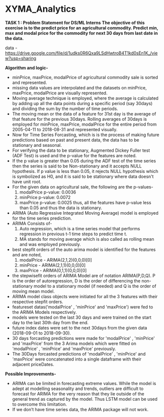 # XYMA_Analytics

**TASK 1 : Problem Statement for DS/ML Interns**
**The objective of this exercise is to the predict price for an agricultural commodity. Predict min, max and modal price for the commodity for next 30 days from last date in the data.**

data - https://drive.google.com/file/d/1udks0R6Qxa9LSdHwtroB4T1kd0sEn1K_/view?usp=sharing

**Algorithm and logic-** 

* minPrice, maxPrice, modalPrice of agricultural commodity sale is sorted and represented.
* missing data values are interpolated and the datasets on minPrice, maxPrice, modalPrice are visually represented.
* Moving average technique is employed, where the average is calculated by adding up all the data points during a specific period (say 30days) and dividing the sum by the number of time periods.
* The moving mean or the data of a feature for 31st day is the average of that feature for the previous 30days.
 Rolling averages of 30days is employed for minPrice, maxPrice, modalPrice for the entire period from 2005-04-11 to 2018-08-31 and represented visually.
* Now for Time Series Forcasting, which is is the process of making future predictions based on past and present data, the data has to be stationary and seasonal.
* For verifying the data to be stationary, Augmented Dickey Fuller test (ADF Test) is used and the p-value for the features are noted.
* If the p value is greater than 0.05 during the ADF test of the time series then the series is said to be Non-stationary and it accepts NULL hypothesis. If p value is less than 0.05, it rejects NULL hypothesis which is symbolized  as H0, and it is said to be stationary where data doesn't have unit root.
* For the given data on agricultural sale, the following are the p-values-
	1. modalPrice p-value: 0.0036
	2. minPrice p-value: 0.0072
	3. maxPrice p-value: 0.0025
	thus, all the features have p-value less than 0.05 and thus the data is stationary.
* ARIMA (Auto Regressive Integrated Moving Average) model is employed for the time series prediction.
* ARIMA Consists of-
	1. Auto regression, which is a time series model that performs regression in previous t-1 time steps to predict time t.
	2. MA stands for moving average which is also called as rolling mean and was employed previously.
* best stepfit orders of the auto arima model is identified for the features and are noted,
	1. modalPrice - ARIMA(2,1,2)(0,0,0)[0]
	2. minPrice - ARIMA(2,1,1)(0,0,0)[0] 
	3. maxPrice - ARIMA(0,1,1)(0,0,0)[0]
* the stepwisefit orders of ARIMA Model are of notation ARIMA(P,D,Q). P is the order of autoregression, D is the order of differencing the non-stationary model to a stationary model (if needed) and Q is the order of moving mean model.
* ARIMA model class objects were initiated for all the 3 features with their respective stepfit orders.
* featureset datas('modalPrice' , 'minPrice' and 'maxPrice') were fed to the ARIMA Models respectively.
* models were tested on the last 30 days and were trained on the start day to the last 30th day from the end.
* future index dates were set to the next 30days from the given data (2018-09-01 to 2018-09-30).
* 30 days forcasting predictions were made for 'modalPrice' , 'minPrice' and 'maxPrice' from the 3 Arima models which were fitted on 'modalPrice' , 'minPrice' and 'maxPrice' previously.
* The 30Days forcasted predictions of 'modalPrice' , 'minPrice' and 'maxPrice' were concatenated into a single dataframe with their adjacent priceDates.

**Possible Improvements-**

*  ARIMA can be limited in forecasting extreme values. While the model is adept at modelling seasonality and trends, outliers are difficult to forecast for ARIMA for the very reason that they lie outside of the general trend as captured by the model. Thus LSTM model can be used to overcome this limitation.
*  If we don’t have time series data, the ARIMA package will not work.




